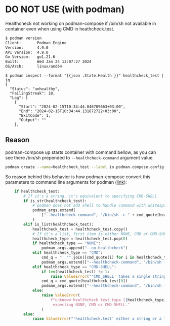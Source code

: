 # DO NOT USE (with podman)

Healthcheck not working on podman-compose if /bin/sh not available in container even when using CMD in heathcheck.test.

```sh
$ podman version 
Client:       Podman Engine
Version:      4.9.0
API Version:  4.9.0
Go Version:   go1.21.6
Built:        Wed Jan 24 13:07:27 2024
OS/Arch:      linux/amd64
```

```shell
$ podman inspect --format "{{json .State.Health }}" healthcheck_test | jq
{
  "Status": "unhealthy",
  "FailingStreak": 18,
  "Log": [
    {
      "Start": "2024-02-15T10:34:44.046709663+03:00",
      "End": "2024-02-15T10:34:44.131872722+03:00",
      "ExitCode": 1,
      "Output": ""
    },
```

## Reason

podman-compose up starts container with command bellow, as you can see there /bin/sh prepended to `--healthcheck-command` argument value.

```sh
podman create --name=healthcheck_test --label io.podman.compose.config-hash=b5184eebbcd6771431f65589acd3da493bee2c80599c8cbb1e22595b05923a72 --label io.podman.compose.project=healthcheck --label io.podman.compose.version=1.0.6 --label PODMAN_SYSTEMD_UNIT=podman-compose@healthcheck.service --label com.docker.compose.project=healthcheck --label com.docker.compose.project.working_dir=/home/x-user/src/healthcheck --label com.docker.compose.project.config_files=docker-compose.yaml --label com.docker.compose.container-number=1 --label com.docker.compose.service=test --net healthcheck_default --network-alias test --healthcheck-command /bin/sh -c /healthcheck' 'http://localhost:8080/ping --healthcheck-interval 5s --healthcheck-timeout 5s --healthcheck-retries 5 healthcheck_test
```

So reason behind this behavior is how podman-compose convert this parameters to command line arguments for podman ([link](https://github.com/containers/podman-compose/blob/831caa627642695a621ad9e77b830b05d5fd050d/podman_compose.py#L1053-L1055)):

```py title="podman_compose.py" hl_lines="14-16"
    if healthcheck_test:
        # If it's a string, it's equivalent to specifying CMD-SHELL
        if is_str(healthcheck_test):
            # podman does not add shell to handle command with whitespace
            podman_args.extend(
                ["--healthcheck-command", "/bin/sh -c " + cmd_quote(healthcheck_test)]
            )
        elif is_list(healthcheck_test):
            healthcheck_test = healthcheck_test.copy()
            # If it's a list, first item is either NONE, CMD or CMD-SHELL.
            healthcheck_type = healthcheck_test.pop(0)
            if healthcheck_type == "NONE":
                podman_args.append("--no-healthcheck")
            elif healthcheck_type == "CMD":
                cmd_q = "' '".join([cmd_quote(i) for i in healthcheck_test])
                podman_args.extend(["--healthcheck-command", "/bin/sh -c " + cmd_q])
            elif healthcheck_type == "CMD-SHELL":
                if len(healthcheck_test) != 1:
                    raise ValueError("'CMD_SHELL' takes a single string after it")
                cmd_q = cmd_quote(healthcheck_test[0])
                podman_args.extend(["--healthcheck-command", "/bin/sh -c " + cmd_q])
            else:
                raise ValueError(
                    f"unknown healthcheck test type [{healthcheck_type}],\
                     expecting NONE, CMD or CMD-SHELL."
                )
        else:
            raise ValueError("'healthcheck.test' either a string or a list")
```
